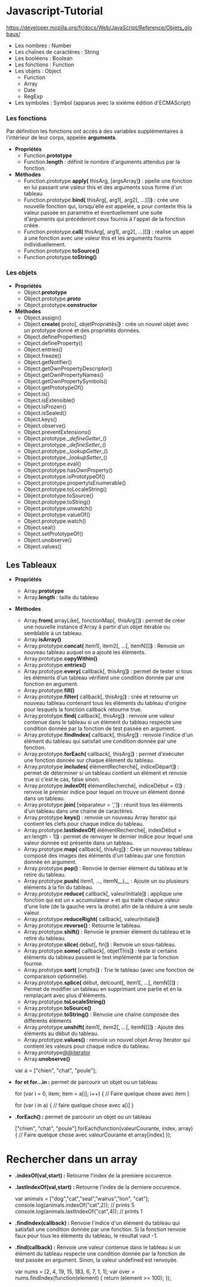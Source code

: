 # Javascript-Tutorial 
https://developer.mozilla.org/fr/docs/Web/JavaScript/Reference/Objets_globaux/

* Les nombres : Number
* Les chaînes de caractères : String
* Les booléens : Boolean
* Les fonctions : Function
* Les objets : Object
	* Function
	* Array
	* Date
	* RegExp
* Les symboles : Symbol (apparus avec la sixième édition d'ECMAScript)

### Les fonctions ###

Par définition les fonctions ont accès à des variables supplémentaires à l'intérieur de leur corps, appelée **arguments**.   

* __Propriétés__
	* Function.__prototype__
	* Function.__length__  :  définit le nombre d'arguments attendus par la fonction.
* __Méthodes__
	* Function.prototype.__apply(__ thisArg, [argsArray]__)__ : ppelle une fonction en lui passant une valeur this et des arguments sous forme d'un tableau
	* Function.prototype.__bind(__ thisArg[, arg1[, arg2[, ...]]]__)__ : crée une nouvelle fonction qui, lorsqu'elle est appelée, a pour contexte this la valeur passée en paramètre et éventuellement une suite d'arguments qui précéderont ceux fournis à l'appel de la fonction créée.
	* Function.prototype.__call(__ thisArg[, arg1[, arg2[, ...]]]__)__ : réalise un appel à une fonction avec une valeur this et les arguments fournis individuellement.
	* Function.prototype.__toSource()__
	* Function.prototype.__toString()__

### Les objets ###

* __Propriétés__
	* Object.__prototype__
	* Object.prototype.__proto__
	* Object.prototype.__constructor__
* __Méthodes__
	* Object.assign()
	* Object.__create(__ proto[, objetPropriétés]__)__ : crée un nouvel objet avec un prototype donné et des propriétés données.
	* Object.defineProperties()
	* Object.defineProperty()
	* Object.entries()
	* Object.freeze()
	* Object.getNotifier()
	* Object.getOwnPropertyDescriptor()
	* Object.getOwnPropertyNames()
	* Object.getOwnPropertySymbols()
	* Object.getPrototypeOf()
	* Object.is()
	* Object.isExtensible()
	* Object.isFrozen()
	* Object.isSealed()
	* Object.keys()
	* Object.observe()
	* Object.preventExtensions()
	* Object.prototype.\__defineGetter\__()
	* Object.prototype.\__defineSetter\__()
	* Object.prototype.\__lookupGetter\__()
	* Object.prototype.\__lookupSetter\__()
	* Object.prototype.eval()
	* Object.prototype.hasOwnProperty()
	* Object.prototype.isPrototypeOf()
	* Object.prototype.propertyIsEnumerable()
	* Object.prototype.toLocaleString()
	* Object.prototype.toSource()
	* Object.prototype.toString()
	* Object.prototype.unwatch()
	* Object.prototype.valueOf()
	* Object.prototype.watch()
	* Object.seal()
	* Object.setPrototypeOf()
	* Object.unobserve()
	* Object.values()
	
## Les Tableaux ##

* __Propriétés__
	* Array.__prototype__
	* Array.__length__  :  taille du tableau
* __Méthodes__
	* Array.__from(__ arrayLike[, fonctionMap[, thisArg]]__)__ : permet de créer une nouvelle instance d'Array à partir d'un objet itérable ou semblable à un tableau.
	* Array.__isArray()__
	* Array.prototype.__concat(__ item1[, item2[, ...[, itemN]]]__)__ : Renvoie un nouveau tableau auquel on a ajouté les éléments.
	* Array.prototype.__copyWithin()__
	* Array.prototype.__entries()__
	* Array.prototype.__every(__ callback[, thisArg]__)__ : permet de tester si tous les éléments d'un tableau vérifient une condition donnée par une fonction en argument.
	* Array.prototype.__fill()__
	* Array.prototype.__filter(__ callback[, thisArg]__)__ : crée et retourne un nouveau tableau contenant tous les éléments du tableau d'origine pour lesquels la fonction callback retourne true.
	* Array.prototype.__find(__ callback[, thisArg]__)__ : renvoie une valeur contenue dans le tableau si un élément du tableau respecte une condition donnée par la fonction de test passée en argument.
	* Array.prototype.__findIndex(__ callback[, thisArg]__)__ :  renvoie l'indice d'un élément du tableau qui satisfait une condition donnée par une fonction.
	* Array.prototype.__forEach(__ callback[, thisArg]__)__ : permet d'exécuter une fonction donnée sur chaque élément du tableau.
	* Array.prototype.__includes(__ élémentRecherché[, indiceDépart]__)__ :  permet de déterminer si un tableau contient un élément et renvoie true si c'est le cas, false sinon.
	* Array.prototype.__indexOf(__ élémentRecherché[, indiceDébut = 0]__)__ : renvoie le premier indice pour lequel on trouve un élément donné dans un tableau.
	* Array.prototype.__join(__ [séparateur = ',']__)__ : réunit tous les éléments d'un tableau dans une chaine de caractères.
	* Array.prototype.__keys()__ : renvoie un nouveau  Array Iterator qui contient les clefs pour chaque indice du tableau.
	* Array.prototype.__lastIndexOf(__ élémentRecherché[, indexDébut = arr.length - 1]__)__ :   permet de renvoyer le dernier indice pour lequel une valeur donnée est présente dans un tableau.
	* Array.prototype.__map(__ callback[, thisArg]__)__ : Crée un nouveau tableau composé des images des éléments d'un tableau par une fonction donnée en argument.
	* Array.prototype.__pop()__ : Renvoie le dernier élément du tableau et le retire du tableau.
	* Array.prototype.__push(__ item1, ..., itemN__)__ : Ajoute un ou plusieurs éléments à la fin du tableau.
	* Array.prototype.__reduce(__ callback[, valeurInitiale]__)__ :  applique une fonction qui est un « accumulateur » et qui traite chaque valeur d'une liste (de la gauche vers la droite) afin de la réduire à une seule valeur.
	* Array.prototype.__reduceRight(__ callback[, valeurInitiale]__)__
	* Array.prototype.__reverse()__ : Retourne le tableau.
	* Array.prototype.__shift()__ : Renvoie le premier élément du tableau et le retire du tableau.
	* Array.prototype.__slice(__ début[, fin]__)__ : Renvoie un sous-tableau.
	* Array.prototype.__some(__ callback[, objetThis]__)__ :  teste si certains éléments du tableau passent le test implémenté par la fonction fournie.
	* Array.prototype.__sort(__ [cmpfn]__)__ : Trie le tableau (avec une fonction de comparaison optionnelle). 
	* Array.prototype.__splice(__ début, delcount[, item1[, ...[, itemN]]]__)__ : Permet de modifier un tableau en supprimant une partie et en la remplaçant avec plus d'éléments.
	* Array.prototype.__toLocaleString()__
	* Array.prototype.__toSource()__
	* Array.prototype.__toString()__ : Renvoie une chaîne composée des différents éléments
	* Array.prototype.__unshift(__ item1[, item2[, ...[, itemN]]]__)__ : Ajoute des éléments au début du tableau.
	* Array.prototype.__values()__ : renvoie un nouvel objet Array Iterator qui contient les valeurs pour chaque indice du tableau.
	* Array.prototype[@@iterator]()
	* Array.__unobserve()__

	var a = ["chien", "chat", "poule"];

* __for et for...in :__ permet de parcourir un objet ou un tableau

	for (var i = 0, item; item = a[i]; i++) {
	// Faire quelque chose avec item
	}

	for (var i in a) {
	// faire quelque chose avec a[i]
	}	
	
* __.forEach() :__ permet de parcourir un objet ou un tableau

	["chien", "chat", "poule"].forEach(function(valeurCourante, index, array) {
	  // Faire quelque chose avec valeurCourante et array[index]
	});

# Rechercher dans un array

* __.indexOf(val,start) :__ Retourne l'index de la premiere occurence.
* __.lastIndexOf(val,start) :__ Retourne l'index de la derniere occurence.

	var animals = ["dog","cat","seal","walrus","lion", "cat"];
	console.log(animals.indexOf("cat",2)); // prints 5
	console.log(animals.lastIndexOf("cat",4)); // prints 1
	
* __.findIndex(callback) :__ Renvoie l'indice d'un élément du tableau qui satisfait une condition donnée par une fonction. Si la fonction renvoie faux pour tous les éléments du tableau, le résultat vaut -1.
* __.find(callback) :__ Renvoie une valeur contenue dans le tableau si un élément du tableau respecte une condition donnée par la fonction de test passée en argument. Sinon, la valeur undefined est renvoyée.

	var nums = [2, 4, 19, 15, 183, 6, 7, 1, 1];
	var over = nums.findIndex(function(element) {
	 return (element >= 100);
	});

